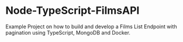 # Node-TypeScript-FilmsAPI

Example Project on how to build and develop a Films List Endpoint with pagination using TypeScript, MongoDB and Docker.